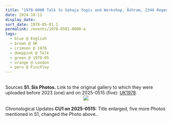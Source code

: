 ```yaml
---
title: "1978-0000 Talk to Sahaja Yogis and Workshop, Āśhram, 234A Regent's Park Road, Finchley, London, UK"
date: 2024-10-11
display_date: 
sort_date: 1978-05-01.1
permalink: /events/1978-0501-0000-a
tags:
  - blue @ English
  - brown @ UK
  - crimson @ 1978
  - deeppink @ Talk
  - green @ 1978-05
  - orange @ London
  - peru @ Finchley
---
```


<br>

<wave-list>
  <list-title color="DarkSeaGreen" width="40">Sources</list-title>
  <list-item color="BlanchedAlmond"  width="280"><b>S1. Six Photos.</b> Link to the original gallery to which they were uploaded before 2023 (one) and on 2025-0515 (five): <a href="https://eternalmoments.smugmug.com/Countries/UK/1978">UK1978</a>.</list-item>
</wave-list>

<div style="text-align: center"><img src="https://pub-bcc3cbe9b1e94ba1ac28915f7a3900fa.r2.dev/1978-0000-a_Talk_to_Sahaja_Yogis_and_Workshop_Ashram_234A_Regent's_Park_Road_Finchley_London_UK_03_(Photo_credit_Pat_Anslow).jpg" /></div>

<br>

<wave-list>
  <list-title color="DarkSeaGreen" width="110">Chronological Updates</list-title>
  <list-item color="BlanchedAlmond" width="280"><b>CU1 on 2025-0515:</b> Title enlarged, five more Photos mentioned in S1, changed the Photo above.</b></font></a>.</list-item>